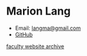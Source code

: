 # Marion Lang

* Email: [langma@gmail.com](mailto:langma@gmail.com)
* [GitHub](https://github.com/ml8)

[faculty website archive](index_rhodes.md)

